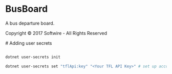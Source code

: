 # BusBoard

A bus departure board.

Copyright © 2017 Softwire - All Rights Reserved



\# Adding user secrets



```bash

dotnet user-secrets init

dotnet user-secrets set "tflApi:key" "<Your TFL API Key>" # set up account https://api-portal.tfl.gov.uk/

```

